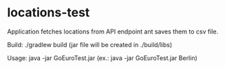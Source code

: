 # locations-test
Application fetches locations from API endpoint ant saves them to csv file.

Build:
./gradlew build (jar file will be created in ./build/libs)

Usage:
java -jar GoEuroTest.jar <city name> (ex.: java -jar GoEuroTest.jar Berlin)
